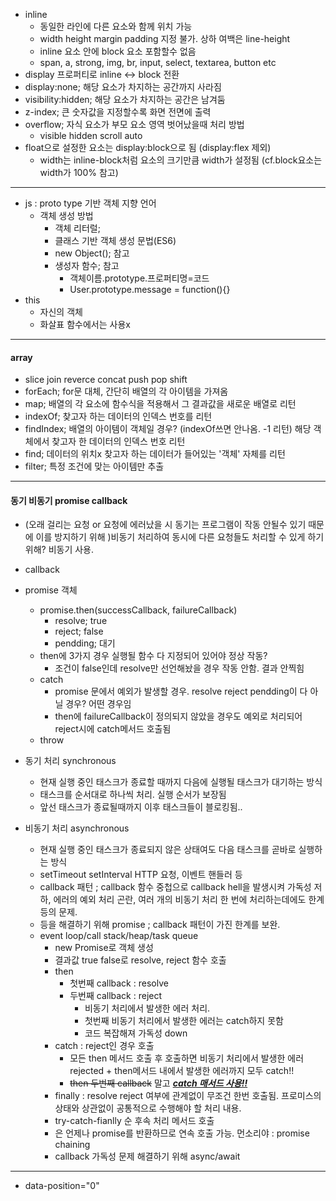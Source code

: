 - inline
  - 동일한 라인에 다른 요소와 함께 위치 가능
  - width height margin padding 지정 불가. 상하 여백은 line-height
  - inline 요소 안에 block 요소 포함할수 없음
  - span, a, strong, img, br, input, select, textarea, button etc
- display 프로퍼티로 inline <-> block 전환
- display:none; 해당 요소가 차지하는 공간까지 사라짐
- visibility:hidden; 해당 요소가 차지하는 공간은 남겨둠
- z-index; 큰 숫자값을 지정할수록 화면 전면에 출력
- overflow; 자식 요소가 부모 요소 영역 벗어났을때 처리 방법
  - visible hidden scroll auto
- float으로 설정한 요소는 display:block으로 됨 (display:flex 제외)
  - width는 inline-block처럼 요소의 크기만큼 width가 설정됨 (cf.block요소는 width가 100% 참고)
---
- js : proto type 기반 객체 지향 언어
  - 객체 생성 방법
    - 객체 리터럴;
    - 클래스 기반 객체 생성 문법(ES6)
    - new Object(); 참고
    - 생성자 함수; 참고
      - 객체이름.prototype.프로퍼티명=코드
      - User.prototype.message = function(){}
- this
  - 자신의 객체
  - 화살표 함수에서는 사용x
---
#### array
- slice join reverce concat push pop shift
- forEach; for문 대체, 간단히 배열의 각 아이템을 가져옴
- map; 배열의 각 요소에 함수식을 적용해서 그 결과값을 새로운 배열로 리턴
- indexOf; 찾고자 하는 데이터의 인덱스 번호를 리턴
- findIndex; 배열의 아이템이 객체일 경우? (indexOf쓰면 안나옴. -1 리턴) 해당 객체에서 찾고자 한 데이터의 인덱스 번호 리턴
- find; 데이터의 위치x 찾고자 하는 데이터가 들어있는 '객체' 자체를 리턴
- filter; 특정 조건에 맞는 아이템만 추출
---
#### 동기 비동기 promise callback
- (오래 걸리는 요청 or 요청에 에러났을 시 동기는 프로그램이 작동 안될수 있기 때문에 이를 방지하기 위해 )비동기 처리하여 동시에 다른 요청들도 처리할 수 있게 하기 위해? 비동기 사용.
- callback
- promise 객체 
  - promise.then(successCallback, failureCallback)
    - resolve; true
    - reject; false
    - pendding; 대기
  - then에 3가지 경우 실행될 함수 다 지정되어 있어야 정상 작동?
    - 조건이 false인데 resolve만 선언해놨을 경우 작동 안함. 결과 안찍힘
  - catch
    - promise 문에서 예외가 발생할 경우. resolve reject pendding이 다 아닐 경우? 어떤 경우임
    - then에 failureCallback이 정의되지 않았을 경우도 예외로 처리되어 reject시에 catch메서드 호출됨
  - throw

- 동기 처리 synchronous
  - 현재 실행 중인 태스크가 종료할 때까지 다음에 실행될 태스크가 대기하는 방식
  - 태스크를 순서대로 하나씩 처리. 실행 순서가 보장됨
  - 앞선 태스크가 종료될때까지 이후 태스크들이 블로킹됨..
- 비동기 처리 asynchronous
  - 현재 실행 중인 태스크가 종료되지 않은 상태여도 다음 태스크를 곧바로 실행하는 방식
  - setTimeout setInterval HTTP 요청, 이벤트 핸들러 등
  - callback 패턴 ; callback 함수 중첩으로 callback hell을 발생시켜 가독성 저하, 에러의 예외 처리 곤란, 여러 개의 비동기 처리 한 번에 처리하는데에도 한계 등의 문제.
  - 등을 해결하기 위해 promise ; callback 패턴이 가진 한계를 보완.
  - event loop/call stack/heap/task queue
    - new Promise로 객체 생성
    - 결과값 true false로 resolve, reject 함수 호출
    - then
      - 첫번째 callback : resolve
      - 두번째 callback : reject
        - 비동기 처리에서 발생한 에러 처리. 
        - 첫번째 비동기 처리에서 발생한 에러는 catch하지 못함
        - 코드 복잡해져 가독성 down
    - catch : reject인 경우 호출
      - 모든 then 메서드 호출 후 호출하면 비동기 처리에서 발생한 에러rejected + then메서드 내에서 발생한 에러까지 모두 catch!!
      - ~~then 두번째 callback~~ 말고 <u>***___catch 매서드 사용!!___***</u>
    - finally : resolve reject 여부에 관계없이 무조건 한번 호출됨. 프로미스의 상태와 상관없이 공통적으로 수행해야 할 처리 내용.
    - try-catch-fianlly 순  후속 처리 메서드 호출
    - 은 언제나 promise를 반환하므로 연속 호출 가능. 먼소리야 : promise chaining
    - callback 가독성 문제 해결하기 위해 async/await
---
- data-position="0"
